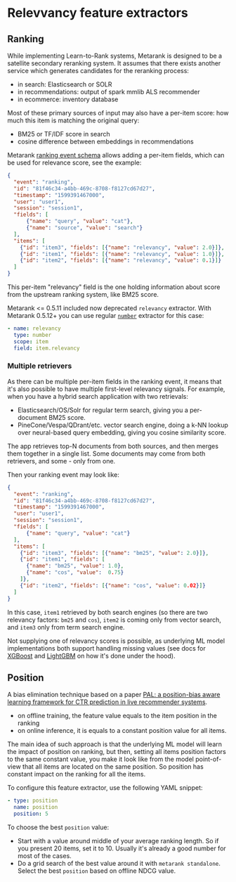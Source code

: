 # Relevvancy feature extractors

## Ranking

While implementing Learn-to-Rank systems, Metarank is designed to be a satellite secondary reranking system. It 
assumes that there exists another service which generates candidates for the reranking process:
* in search: Elasticsearch or SOLR
* in recommendations: output of spark mmlib ALS recommender
* in ecommerce: inventory database

Most of these primary sources of input may also have a per-item score: how much this item is matching the original query:
* BM25 or TF/IDF score in search
* cosine difference between embeddings in recommendations

Metarank [ranking event schema](../../event-schema.md) allows adding a per-item fields, which can be used for relevance score, see the example: 
```json
{
  "event": "ranking",
  "id": "81f46c34-a4bb-469c-8708-f8127cd67d27",
  "timestamp": "1599391467000",
  "user": "user1",
  "session": "session1",
  "fields": [
      {"name": "query", "value": "cat"},
      {"name": "source", "value": "search"}
  ],
  "items": [
    {"id": "item3", "fields": [{"name": "relevancy", "value": 2.0}]},
    {"id": "item1", "fields": [{"name": "relevancy", "value": 1.0}]},
    {"id": "item2", "fields": [{"name": "relevancy", "value": 0.1}]} 
  ]
}
```

This per-item "relevancy" field is the one holding information about score from the upstream ranking system, like BM25 score.

Metarank <= 0.5.11 included now deprecated `relevancy` extractor. With Metarank 0.5.12+ you can use regular [`number`](scalar.md#numerical-extractor) extractor for this case:

```yaml
- name: relevancy
  type: number
  scope: item
  field: item.relevancy
```

### Multiple retrievers

As there can be multiple per-item fields in the ranking event, it means that it's also possible to have multiple first-level relevancy signals. For example, when you have a hybrid search application with two retrievals:
* Elasticsearch/OS/Solr for regular term search, giving you a per-document BM25 score.
* PineCone/Vespa/QDrant/etc. vector search engine, doing a k-NN lookup over neural-based query embedding, giving you cosine similarity score.

The app retrieves top-N documents from both sources, and then merges them together in a single list. Some documents may come from both retrievers, and some - only from one.

Then your ranking event may look like:
```json
{
  "event": "ranking",
  "id": "81f46c34-a4bb-469c-8708-f8127cd67d27",
  "timestamp": "1599391467000",
  "user": "user1",
  "session": "session1",
  "fields": [
      {"name": "query", "value": "cat"}
  ],
  "items": [
    {"id": "item3", "fields": [{"name": "bm25", "value": 2.0}]},
    {"id": "item1", "fields": [
      {"name": "bm25", "value": 1.0}, 
      {"name": "cos", "value":  0.75}
    ]},
    {"id": "item2", "fields": [{"name": "cos", "value": 0.02}]} 
  ]
}
```

In this case, `item1` retrieved by both search engines (so there are two relevancy factors: `bm25` and `cos`), `item2` is coming only from vector search, and `item3` only from term search engine. 

Not supplying one of relevancy scores is possible, as underlying ML model implementations both support handling missing values (see docs for [XGBoost](https://xgboost.readthedocs.io/en/stable/faq.html#how-to-deal-with-missing-values) and [LightGBM](https://lightgbm.readthedocs.io/en/latest/Advanced-Topics.html#missing-value-handle) on how it's done under the hood).

## Position

A bias elimination technique based on a paper [PAL: a position-bias aware learning framework for CTR prediction in live recommender systems](https://www.researchgate.net/publication/335771749_PAL_a_position-bias_aware_learning_framework_for_CTR_prediction_in_live_recommender_systems).
* on offline training, the feature value equals to the item position in the ranking
* on online inference, it is equals to a constant position value for all items.

The main idea of such approach is that the underlying ML model will learn the impact of position on ranking, but then,
setting all items position factors to the same constant value, you make it look like from the model point-of-view that
all items are located on the same position. So position has constant impact on the ranking for all the items.

To configure this feature extractor, use the following YAML snippet:
```yaml
- type: position
  name: position
  position: 5
```

To choose the best `position` value:
* Start with a value around middle of your average ranking length. So if you present 20 items, set it to 10. Usually it's
  already a good number for most of the cases.
* Do a grid search of the best value around it with `metarank standalone`. Select the best `position` based on offline NDCG value.

